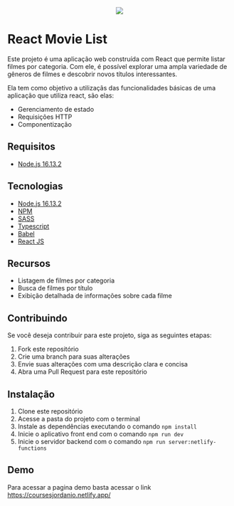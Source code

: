 <p  align="center">
   <img  src="https://i.ibb.co/SPGby68/jordanio.png"  />
</p>
<h1>React Movie List</h1>
<p>Este projeto é uma aplicação web construída com React que permite listar filmes por categoria. Com ele, é possível explorar uma ampla variedade de gêneros de filmes e descobrir novos títulos interessantes.</p>
<p>Ela tem como objetivo a utilizaçãs das funcionalidades básicas de uma aplicação que utiliza react, são elas:</p>
<ul>
    <li>Gerenciamento de estado</li>
    <li>Requisições HTTP</li>
    <li>Componentização</li>
</ul>

<h2>Requisitos</h2>
<ul>
   <li><a href="https://nodejs.org/de/blog/release/v16.13.2/">Node.js 16.13.2</a></li>
</ul>
<h2>Tecnologias</h2>
<ul>
   <li><a href="https://nodejs.org/de/blog/release/v16.13.2/">Node.js 16.13.2</a></li>
   <li><a href="https://www.npmjs.com/">NPM</a></li>
   <li><a href="https://sass-lang.com/">SASS</a></li>
   <li><a href="https://www.typescriptlang.org/">Typescript</a></li>
   <li><a href="https://babeljs.io/">Babel</a></li>
   <li><a href="https://pt-br.reactjs.org/">React JS</a></li>
</ul>
<h2>Recursos</h2>
<ul>
    <li>Listagem de filmes por categoria</li>
    <li>Busca de filmes por título</li>
    <li>Exibição detalhada de informações sobre cada filme</li>
</ul>
<h2>Contribuindo</h2>
<p>Se você deseja contribuir para este projeto, siga as seguintes etapas:</p>
<ol>
    <li>Fork este repositório</li>
    <li>Crie uma branch para suas alterações</li>
    <li>Envie suas alterações com uma descrição clara e concisa</li>
    <li>Abra uma Pull Request para este repositório</li>
</ol>
<h2>Instalação</h2>
<ol>
   <li>Clone este repositório</li>
   <li>Acesse a pasta do projeto com o terminal</li>
   <li>Instale as dependências executando o comando <code>npm install</code></li>
   <li>Inicie o aplicativo front end com o comando <code>npm run dev</code></li>
   <li>Inicie o servidor backend com o comando <code>npm run server:netlify-functions</code></li>
</ol>
<h2>Demo</h2>
<p>Para acessar a pagina demo basta acessar o link <a href="https://coursesjordanio.netlify.app/">https://coursesjordanio.netlify.app/</a></p>
